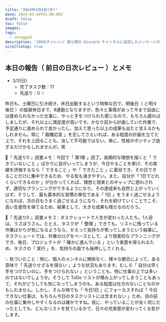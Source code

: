```yaml
---
title: "2024年3月4日(月)"
date: 2024-03-04T01:00:00Z
draft: false
toc: false
images:
tags: 
  - untagged
description: '100日チャレンジ 第七期の Discord チャンネルに送信したメッセージのアーカイブ'
scrolltotop: true
---
```


## 本日の報告（ 前日の日次レビュー ）とメモ

- 3/3(日)
  - 完了タスク数：17
  - 先送り：0 ✨

昨日も、土曜日に引き続き、休日出勤するという特殊な日で、明後日（ と明々後日 ）の振替休日まで、8連勤となりますが、色々と事情があって今まで自由には進められなかった仕事に、やっと手をつけられた感じなので、もちろん疲れはしましたが、それ以上に満足度が高いです。かなり前から計画していた作業で、予定通りに進められて良かったし、加えて思った以上の成果も出たと言えるかもしれません。常に「 臨機応変 」を志してさえいれば、ある程度の計画を立てた上で、それを上回ることも、決して不可能ではない。単に、性格がポジティブ過ぎるだけかもしれませんが。笑

🔖『 先送り0 』読書メモ：今回で「 第1章 」読了。長期的な理想を描くと「 できていないこと 」ばかりに目がいってしまうが、今日やることを挙げ、その実績を評価するなら「 できること 」や「 できたこと 」に着目でき、その日できることだけに集中できるため、やる気も湧きやすい。また、自分が「 1日でどれくらいできるのか 」が分かってくれば、理想と現実とのギャップに惑わされず、適切なプランニングができるようになり、その達成率も自然と上がっていくはず。そうして、最も基本的な習慣の単位である「 1日 」をうまく過ごせるようになれば、次の日もうまく過ごせるようになり、それを続けていくことでこそ、高い生産性を保てるため、結果として、大きな成果も残せるのだろう。

🔖『 先送り0 』読書メモ 2：タスクシュートで人生が変わった人たち。1人目は、うさぼうさん。たとえ、タスクが「 整理 」できても、リストに残っている作業ばかりが気になるようなら、かえって気持ちが焦ってしまうという結果に。タスクシュートでは、作業のログをベースとして、より現実的なプランニングができ、毎日、プロジェクトが「 確かに進んでいる 」という実感を得られるため、タスクの「 実行 」を、気持ちの面でも後押ししてくれる。

💡 気づいたこと：時に、個人のメンタルに関係なく、様々な都合によって、ある意味で「 先送りせざるを得ない 」ような状況もあります。むしろ「 自分は早く手をつけたいのに、手をつけられない 」ということも、特に仕事の上では多いのではないでしょうか。そうして ToDo リストが積み上がってしまうこともあって、それがどうしても気になってしまうのも、ある程度は仕方のないことなのかもしれません。しかし、そんな時でも「 今日1日 」にフォーカスすれば「 今日できない仕事は、もちろん今日のタスクリストには含まれない 」ため、目の前の仕事に集中しやすくなるのは確かですね。仮に、やっていることが全く同じだったとしても、どんなリストを見ているかで、日々の充実感が変わってくる気がします。
